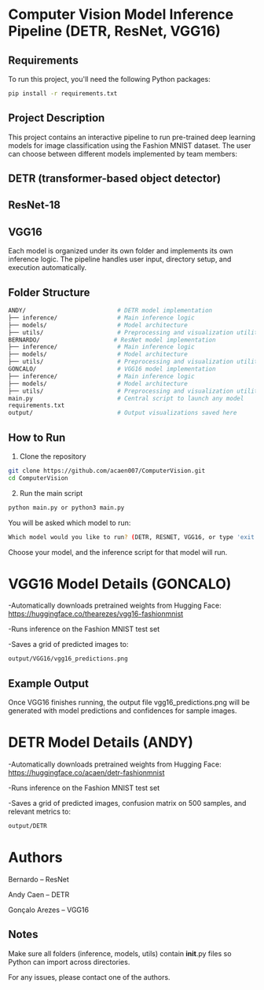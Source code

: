 # Computer Vision Model Inference Pipeline (DETR, ResNet, VGG16)

## Requirements

To run this project, you'll need the following Python packages:

```bash
pip install -r requirements.txt
```

## Project Description
This project contains an interactive pipeline to run pre-trained deep learning models for image classification using the Fashion MNIST dataset.
The user can choose between different models implemented by team members:

## DETR (transformer-based object detector)

## ResNet-18

## VGG16

Each model is organized under its own folder and implements its own inference logic.
The pipeline handles user input, directory setup, and execution automatically.

## Folder Structure
```bash
ANDY/                          # DETR model implementation
├── inference/                 # Main inference logic
├── models/                    # Model architecture
├── utils/                     # Preprocessing and visualization utilities
BERNARDO/                     # ResNet model implementation
├── inference/                 # Main inference logic
├── models/                    # Model architecture
├── utils/                     # Preprocessing and visualization utilities
GONCALO/                       # VGG16 model implementation
├── inference/                 # Main inference logic
├── models/                    # Model architecture
├── utils/                     # Preprocessing and visualization utilities
main.py                        # Central script to launch any model
requirements.txt
output/                        # Output visualizations saved here
```
## How to Run

1. Clone the repository
```bash
git clone https://github.com/acaen007/ComputerVision.git
cd ComputerVision
```
2. Run the main script
```bash
python main.py or python3 main.py
```
You will be asked which model to run:
```bash
Which model would you like to run? (DETR, RESNET, VGG16, or type 'exit' to quit):
```
Choose your model, and the inference script for that model will run.

# VGG16 Model Details (GONCALO)
-Automatically downloads pretrained weights from Hugging Face:
https://huggingface.co/thearezes/vgg16-fashionmnist

-Runs inference on the Fashion MNIST test set

-Saves a grid of predicted images to:
```bash
output/VGG16/vgg16_predictions.png
```
## Example Output
Once VGG16 finishes running, the output file vgg16_predictions.png will be generated with model predictions and confidences for sample images.

# DETR Model Details (ANDY)
-Automatically downloads pretrained weights from Hugging Face:
https://huggingface.co/acaen/detr-fashionmnist

-Runs inference on the Fashion MNIST test set

-Saves a grid of predicted images, confusion matrix on 500 samples, and relevant metrics to:
```bash
output/DETR
```

# Authors

Bernardo – ResNet

Andy Caen – DETR

Gonçalo Arezes – VGG16

## Notes
Make sure all folders (inference, models, utils) contain __init__.py files so Python can import across directories.

For any issues, please contact one of the authors.
